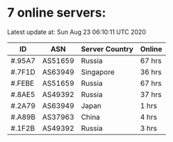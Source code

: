 # 7 online servers:

Latest update at: Sun Aug 23 06:10:11 UTC 2020

| ID | ASN | Server Country | Online |
| -- | --- | -------------- | ------ |
| #.95A7 | AS51659 | Russia | 67 hrs |
| #.7F1D | AS63949 | Singapore | 36 hrs |
| #.FEBE | AS51659 | Russia | 67 hrs |
| #.8AE5 | AS49392 | Russia | 37 hrs |
| #.2A79 | AS63949 | Japan | 1 hrs |
| #.A89B | AS37963 | China | 4 hrs |
| #.1F2B | AS49392 | Russia | 3 hrs |

